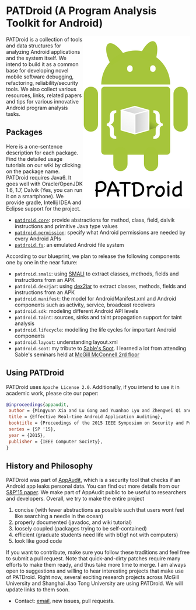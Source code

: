 # PATDroid (A Program Analysis Toolkit for Android)
<img align="right" src="img/icon-large.png" />
PATDroid is a collection of tools and data structures for analyzing Android applications and the system itself. We intend to build it as a common base for developing novel mobile software debugging, refactoring, reliability/security tools. We also collect various resources, links, related papers and tips for various innovative Android program analysis tasks.

## Packages
Here is a one-sentence description for each package. Find the detailed usage tutorials on our wiki by clicking on the package name. PATDroid requires Java6. It goes well with Oracle/OpenJDK 1.6, 1.7, Dalvik (Yes, you can run it on a smartphone). We provide gradle, Intellij IDEA and Eclipse support for the project.

* [`patdroid.core`](https://github.com/mingyuan-xia/PATDroid/wiki/package:-core): provide abstractions for method, class, field, dalvik instructions and primitive Java type values
* [`patdroid.permission`](https://github.com/mingyuan-xia/PATDroid/wiki/package:-permission): specify what Android permissions are needed by every Android APIs
* [`patdroid.fs`](https://github.com/mingyuan-xia/PATDroid/wiki/package:-fs): an emulated Android file system

According to our blueprint, we plan to release the following components one by one in the near future:
* `patdroid.smali`: using [SMALI](https://code.google.com/p/smali/) to extract classes, methods, fields and instructions from an APK 
* `patdroid.dex2jar`: using [dex2jar](https://github.com/pxb1988/dex2jar) to extract classes, methods, fields and instructions from an APK
* `patdroid.manifest`: the model for AndroidManifest.xml and Android components such as activity, service, broadcast receivers
* `patdroid.sdk`: modeling different Android API levels
* `patdroid.taint`: sources, sinks and taint propagation support for taint analysis
* `patdroid.lifecycle`: modelling the life cycles for important Android components
* `patdroid.layout`: understanding layout.xml
* `patdroid.soot`: my tribute to [Sable's Soot](http://sable.github.io/soot/). I learned a lot from attending Sable's seminars held at [McGill McConnell 2rd floor](https://www.mcgill.ca/maps/mcconnell-engineering-building)

## Using PATDroid
PATDroid uses `Apache License 2.0`. Additionally, if you intend to use it in academic work, please cite our paper:
```bibtex
@inproceedings{appaudit,
 author = {Mingyuan Xia and Lu Gong and Yuanhao Lyu and Zhengwei Qi and Xue Liu},
 title = {Effective Real-time Android Application Auditing},
 booktitle = {Proceedings of the 2015 IEEE Symposium on Security and Privacy},
 series = {SP '15},
 year = {2015},
 publisher = {IEEE Computer Society},
} 
```

## History and Philosophy
PATDroid was part of [AppAudit](http://appaudit.io), which is a security tool that checks if an Android app leaks personal data.
You can find out more details from our [S&P'15 paper](http://www.ieee-security.org/TC/SP2015/papers-archived/6949a899.pdf).
We make part of AppAudit public to be useful to researchers and developers.
Overall, we try to make the entire project

1. concise (with fewer abstractions as possible such that users wont feel like searching a needle in the ocean) 
2. properly documented (javadoc, and wiki tutorial)
3. loosely coupled (packages trying to be self-contained)
4. efficient (graduate students need life with bf/gf not with computers)
5. look like good code 

If you want to contribute, make sure you follow these traditions and feel free to submit a pull request.
Note that quick-and-dirty patches require many efforts to make them ready, and thus take more time to merge.
I am always open to suggestions and willing to hear interesting projects that make use of PATDroid.
Right now, several exciting research projects across McGill University and Shanghai Jiao Tong University are using PATDroid. We will update links to them soon.

* Contact: [email](mailto:ken.mingyuan@gmail.com), new issues, pull requests.
